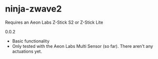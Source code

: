 ninja-zwave2
============

Requires an Aeon Labs Z-Stick S2 or Z-Stick Lite

0.0.2
 - Basic functionality
 - Only tested with the Aeon Labs Multi Sensor (so far). There aren't any actuations yet.